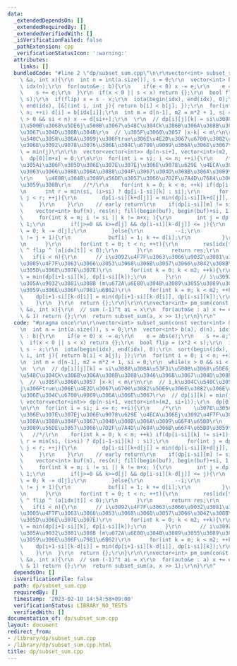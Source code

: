 ```yaml
---
data:
  _extendedDependsOn: []
  _extendedRequiredBy: []
  _extendedVerifiedWith: []
  _isVerificationFailed: false
  _pathExtension: cpp
  _verificationStatusIcon: ':warning:'
  attributes:
    links: []
  bundledCode: "#line 2 \"dp/subset_sum.cpp\"\n\r\nvector<int> subset_sum(const vector<int>\
    \ &a, int x){\r\n  int n = int(a.size()), s = 0;\r\n  vector<int> b(a), d(n),\
    \ idx(n);\r\n  for(auto&e : b){\r\n    if(e < 0) x -= e;\r\n    e = abs(e);\r\n\
    \    s += e;\r\n  }\r\n  if(x < 0 || s < x) return {};\r\n  bool flip = (x*2 <\
    \ s);\r\n  if(flip) x = s - x;\r\n  iota(begin(idx), end(idx), 0);\r\n  sort(begin(idx),\
    \ end(idx), [&](int i, int j){ return b[i] < b[j]; });\r\n  for(int i = 0; i <\
    \ n; ++i) d[i] = b[idx[i]];\r\n  int m = d[n-1], m2 = m*2 + 1, si = 0;\r\n  while(x\
    \ > 0 && si < n) x -= d[si++];\r\n  \r\n  // dp[i][j][k] = si\u3088\u308A\u53F3\
    i\u500B\u3068\u5DE6j\u500B\u3067\u548C\u304Ck\u306B\u306A\u308B\u3088\u3046\u306B\
    \u3067\u304D\u308B\u304B\r\n  // \u305F\u3060\u3057 |x-k| < m\r\n\r\n  // i,k\u304C\
    \u540C\u3058\u306A\u3089j\u306Ftrue\u306E\u4E2D\u3067\u6700\u3082\u5DE6\u306E\u3082\
    \u306E\u3092\u9078\u3076\u306E\u304C\u6700\u9069\u306A\u306E\u3067\r\n  // dp[i][k]\
    \ = min(j)\r\n\r\n  vector<vector<int>> dp(n-si+1, vector<int>(m2, si+1));\r\n\
    \  dp[0][m+x] = 0;\r\n\r\n  for(int i = si; i <= n; ++i){\r\n    /*\r\n    \u307E\
    \u305Ai\u306F\u305D\u306E\u307E\u307Ej\u306E\u9078\u629E \u4ECA\u306Ej\u3092\u4F7F\
    \u3063\u3066\u3088\u308A\u3088\u304F\u3067\u304D\u308B\u306A\u3089\u66F4\u65B0\
    \r\n    \u4E0B\u304B\u3089\u56DE\u3057\u3066\u7D2F\u7A4D\u7684\u306B\u66F4\u65B0\
    \u3059\u308B\r\n    //*/\r\n    for(int k = 0; k < m; ++k) if(dp[i-si][k] != si+1){\r\
    \n      int r = min(si, (i>si) ? dp[i-1-si][k] : si);\r\n      for(int j = dp[i-si][k];\
    \ j < r; ++j){\r\n        dp[i-si][k+d[j]] = min(dp[i-si][k+d[j]], j+1);\r\n \
    \     }\r\n    }\r\n    // early return\r\n    if(dp[i-si][m] != si+1){\r\n  \
    \    vector<int> buf(n), res(n); fill(begin(buf), begin(buf)+si, 1);\r\n\r\n \
    \     for(int k = m; i != si || k != m+x; ){\r\n        int j = dp[i-si][k] -\
    \ 1;\r\n        if(j>=0 && k>=d[j] && dp[i-si][k-d[j]] <= j){\r\n          buf[j]\
    \ = 0; k -= d[j];\r\n        }else{\r\n          --i;\r\n          if(dp[i-si][k]\
    \ != j + 1){\r\n            buf[i] = 1; k += d[i];\r\n          }\r\n        }\r\
    \n      }\r\n      for(int t = 0; t < n; ++t){\r\n        res[idx[t]] = buf[t]\
    \ ^ flip ^ (a[idx[t]] < 0);\r\n      }\r\n      return res;\r\n    }\r\n\r\n \
    \   if(i < n){\r\n      // i\u3092\u4F7F\u3063\u3066\u9032\u3081\u308B (\u5143\
    \u3005\u4F7F\u3063\u3066\u3053\u3068\u306B\u3057\u3066\u3042\u308B\u306E\u3067\
    \u305D\u306E\u307E\u307E)\r\n      for(int k = 0; k < m2; ++k){\r\n        dp[i+1-si][k]\
    \ = min(dp[i+1-si][k], dp[i-si][k]);\r\n      }\r\n      // i\u3092\u4F7F\u308F\
    \u305A\u9032\u3081\u308B (m\u672A\u6E80\u304B\u3089\u3055\u3089\u306B\u6E1B\u3089\
    \u3059\u306E\u306F\u7981\u6B62)\r\n      for(int k = m; k < m2; ++k){\r\n    \
    \    dp[i+1-si][k-d[i]] = min(dp[i+1-si][k-d[i]], dp[i-si][k]);\r\n      }\r\n\
    \    }\r\n  }\r\n  return {};\r\n}\r\n\r\nvector<int> pm_sum(const vector<int>\
    \ &a, int x){\r\n  // sum (-1)^t ai = x\r\n  for(auto&e : a) x += e;\r\n  if(x\
    \ & 1) return {};\r\n  return subset_sum(a, x >> 1);\r\n}\r\n"
  code: "#pragma once\r\n\r\nvector<int> subset_sum(const vector<int> &a, int x){\r\
    \n  int n = int(a.size()), s = 0;\r\n  vector<int> b(a), d(n), idx(n);\r\n  for(auto&e\
    \ : b){\r\n    if(e < 0) x -= e;\r\n    e = abs(e);\r\n    s += e;\r\n  }\r\n\
    \  if(x < 0 || s < x) return {};\r\n  bool flip = (x*2 < s);\r\n  if(flip) x =\
    \ s - x;\r\n  iota(begin(idx), end(idx), 0);\r\n  sort(begin(idx), end(idx), [&](int\
    \ i, int j){ return b[i] < b[j]; });\r\n  for(int i = 0; i < n; ++i) d[i] = b[idx[i]];\r\
    \n  int m = d[n-1], m2 = m*2 + 1, si = 0;\r\n  while(x > 0 && si < n) x -= d[si++];\r\
    \n  \r\n  // dp[i][j][k] = si\u3088\u308A\u53F3i\u500B\u3068\u5DE6j\u500B\u3067\
    \u548C\u304Ck\u306B\u306A\u308B\u3088\u3046\u306B\u3067\u304D\u308B\u304B\r\n\
    \  // \u305F\u3060\u3057 |x-k| < m\r\n\r\n  // i,k\u304C\u540C\u3058\u306A\u3089\
    j\u306Ftrue\u306E\u4E2D\u3067\u6700\u3082\u5DE6\u306E\u3082\u306E\u3092\u9078\u3076\
    \u306E\u304C\u6700\u9069\u306A\u306E\u3067\r\n  // dp[i][k] = min(j)\r\n\r\n \
    \ vector<vector<int>> dp(n-si+1, vector<int>(m2, si+1));\r\n  dp[0][m+x] = 0;\r\
    \n\r\n  for(int i = si; i <= n; ++i){\r\n    /*\r\n    \u307E\u305Ai\u306F\u305D\
    \u306E\u307E\u307Ej\u306E\u9078\u629E \u4ECA\u306Ej\u3092\u4F7F\u3063\u3066\u3088\
    \u308A\u3088\u304F\u3067\u304D\u308B\u306A\u3089\u66F4\u65B0\r\n    \u4E0B\u304B\
    \u3089\u56DE\u3057\u3066\u7D2F\u7A4D\u7684\u306B\u66F4\u65B0\u3059\u308B\r\n \
    \   //*/\r\n    for(int k = 0; k < m; ++k) if(dp[i-si][k] != si+1){\r\n      int\
    \ r = min(si, (i>si) ? dp[i-1-si][k] : si);\r\n      for(int j = dp[i-si][k];\
    \ j < r; ++j){\r\n        dp[i-si][k+d[j]] = min(dp[i-si][k+d[j]], j+1);\r\n \
    \     }\r\n    }\r\n    // early return\r\n    if(dp[i-si][m] != si+1){\r\n  \
    \    vector<int> buf(n), res(n); fill(begin(buf), begin(buf)+si, 1);\r\n\r\n \
    \     for(int k = m; i != si || k != m+x; ){\r\n        int j = dp[i-si][k] -\
    \ 1;\r\n        if(j>=0 && k>=d[j] && dp[i-si][k-d[j]] <= j){\r\n          buf[j]\
    \ = 0; k -= d[j];\r\n        }else{\r\n          --i;\r\n          if(dp[i-si][k]\
    \ != j + 1){\r\n            buf[i] = 1; k += d[i];\r\n          }\r\n        }\r\
    \n      }\r\n      for(int t = 0; t < n; ++t){\r\n        res[idx[t]] = buf[t]\
    \ ^ flip ^ (a[idx[t]] < 0);\r\n      }\r\n      return res;\r\n    }\r\n\r\n \
    \   if(i < n){\r\n      // i\u3092\u4F7F\u3063\u3066\u9032\u3081\u308B (\u5143\
    \u3005\u4F7F\u3063\u3066\u3053\u3068\u306B\u3057\u3066\u3042\u308B\u306E\u3067\
    \u305D\u306E\u307E\u307E)\r\n      for(int k = 0; k < m2; ++k){\r\n        dp[i+1-si][k]\
    \ = min(dp[i+1-si][k], dp[i-si][k]);\r\n      }\r\n      // i\u3092\u4F7F\u308F\
    \u305A\u9032\u3081\u308B (m\u672A\u6E80\u304B\u3089\u3055\u3089\u306B\u6E1B\u3089\
    \u3059\u306E\u306F\u7981\u6B62)\r\n      for(int k = m; k < m2; ++k){\r\n    \
    \    dp[i+1-si][k-d[i]] = min(dp[i+1-si][k-d[i]], dp[i-si][k]);\r\n      }\r\n\
    \    }\r\n  }\r\n  return {};\r\n}\r\n\r\nvector<int> pm_sum(const vector<int>\
    \ &a, int x){\r\n  // sum (-1)^t ai = x\r\n  for(auto&e : a) x += e;\r\n  if(x\
    \ & 1) return {};\r\n  return subset_sum(a, x >> 1);\r\n}\r\n"
  dependsOn: []
  isVerificationFile: false
  path: dp/subset_sum.cpp
  requiredBy: []
  timestamp: '2023-02-10 14:54:58+09:00'
  verificationStatus: LIBRARY_NO_TESTS
  verifiedWith: []
documentation_of: dp/subset_sum.cpp
layout: document
redirect_from:
- /library/dp/subset_sum.cpp
- /library/dp/subset_sum.cpp.html
title: dp/subset_sum.cpp
---
```

